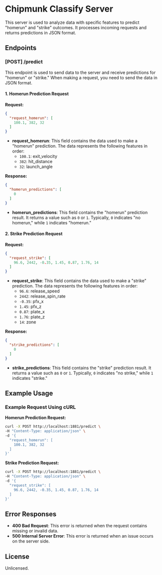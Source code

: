 # Chipmunk Classify Server

This server is used to analyze data with specific features to predict "homerun" and "strike" outcomes. It processes incoming requests and returns predictions in JSON format.

## Endpoints

### [POST] /predict

This endpoint is used to send data to the server and receive predictions for "homerun" or "strike." When making a request, you need to send the data in JSON format.

#### 1. Homerun Prediction Request

**Request:**

```json
{
  "request_homerun": [
    100.1, 382, 32
  ]
}
```

- **request_homerun**: This field contains the data used to make a "homerun" prediction. The data represents the following features in order:
  - `100.1`: exit_velocity
  - `382`: hit_distance
  - `32`: launch_angle

**Response:**

```json
{
  "homerun_predictions": [
    0
  ]
}
```

- **homerun_predictions**: This field contains the "homerun" prediction result. It returns a value such as `0` or `1`. Typically, `0` indicates "no homerun," while `1` indicates "homerun."

#### 2. Strike Prediction Request

**Request:**

```json
{
  "request_strike": [
    96.6, 2442, -0.35, 1.45, 0.87, 1.76, 14
  ]
}
```

- **request_strike**: This field contains the data used to make a "strike" prediction. The data represents the following features in order:
  - `96.6`: release_speed
  - `2442`: release_spin_rate
  - `-0.35`: pfx_x
  - `1.45`: pfx_z
  - `0.87`: plate_x
  - `1.76`: plate_z
  - `14`: zone

**Response:**

```json
{
  "strike_predictions": [
    0
  ]
}
```

- **strike_predictions**: This field contains the "strike" prediction result. It returns a value such as `0` or `1`. Typically, `0` indicates "no strike," while `1` indicates "strike."

## Example Usage

### Example Request Using cURL

**Homerun Prediction Request:**

```bash
curl -X POST http://localhost:1881/predict \
-H "Content-Type: application/json" \
-d '{
  "request_homerun": [
    100.1, 382, 32
  ]
}'
```

**Strike Prediction Request:**

```bash
curl -X POST http://localhost:1881/predict \
-H "Content-Type: application/json" \
-d '{
  "request_strike": [
    96.6, 2442, -0.35, 1.45, 0.87, 1.76, 14
  ]
}'
```

## Error Responses

- **400 Bad Request**: This error is returned when the request contains missing or invalid data.
- **500 Internal Server Error**: This error is returned when an issue occurs on the server side.

## License
Unlicensed.
